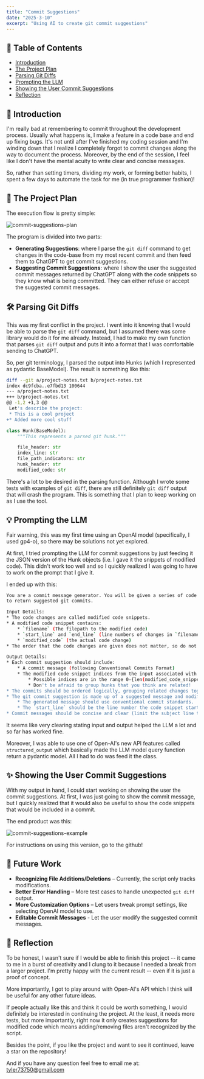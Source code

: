 ```yaml
---
title: "Commit Suggestions"
date: "2025-3-10"
excerpt: "Using AI to create git commit suggestions"
---
```


## 📌 Table of Contents
- [Introduction](#user-content-introduction)
- [The Project Plan](#user-content-the-project-plan)
- [Parsing Git Diffs](#user-content-parsing-git-diffs)
- [Prompting the LLM](#user-content-prompting-llm)
- [Showing the User Commit Suggestions](#user-content-showing-the-user-commit-suggestions)
- [Reflection](#user-content-reflection)

## 🚀 Introduction
I'm really bad at remembering to commit throughout the development process. Usually what happens is, I make a feature in a code base and end up fixing bugs. It's not until after I've finished my coding session and I'm winding down that I realize I completely forgot to commit changes along the way to document the process. Moreover, by the end of the session, I feel like I don't have the mental acuity to write clear and concise messages.

So, rather than setting timers, dividing my work, or forming better habits, I spent a few days to automate the task for me (in true programmer fashion)!

## 👷 The Project Plan
The execution flow is pretty simple:

![commit-suggestions-plan](commit-suggestions-plan.png)

The program is divided into two parts:
* **Generating Suggestions**: where I parse the `git diff` command to get changes in the code-base from my most recent commit and then feed them to ChatGPT to get commit suggestions.
* **Suggesting Commit Suggestions**: where I show the user the suggested commit messages returned by ChatGPT along with the code snippets so they know what is being committed. They can either refuse or accept the suggested commit messages.

## 🛠️ Parsing Git Diffs
This was my first conflict in the project. I went into it knowing that I would be able to parse the `git diff` command, but I assumed there was some library would do it for me already. Instead, I had to make my own function that parses `git diff` output and puts it into a format that I was comfortable sending to ChatGPT.

So, per git terminology, I parsed the output into Hunks (which I represented as pydantic BaseModel). The result is something like this:

```bash
diff --git a/project-notes.txt b/project-notes.txt
index dc9fcba..e7fbd13 100644
--- a/project-notes.txt
+++ b/project-notes.txt
@@ -1,2 +1,3 @@
 Let's describe the project:
 * This is a cool project
+* Added more cool stuff
```

```python
class Hunk(BaseModel):
    """This represents a parsed git hunk."""

    file_header: str
    index_line: str
    file_path_indicators: str
    hunk_header: str
    modified_code: str
```

There's a lot to be desired in the parsing function. Although I wrote some tests with examples of `git diff`, there are still definitely `git diff` output that will crash the program. This is something that I plan to keep working on as I use the tool.

## 💡 Prompting the LLM
Fair warning, this was my first time using an OpenAI model (specifically, I used gp4-o), so there may be solutions not yet explored.

At first, I tried prompting the LLM for commit suggestions by just feeding it the JSON version of the Hunk objects (i.e. I gave it the snippets of modified code). This didn't work too well and so I quickly realized I was going to have to work on the prompt that I give it.

I ended up with this:

```bash
You are a commit message generator. You will be given a series of code changes (parsed from the `git diff` command), and you are expected
to return suggested git commits.

Input Details:
* The code changes are called modified code snippets.
* A modified code snippet contains:
    * `filename` (The filepath to the modified code)
    * `start_line` and `end_line` (line numbers of changes in `filename`)
    * `modified_code` (the actual code change)
* The order that the code changes are given does not matter, so do not assume that the changes are in sequential order.

Output Details:
* Each commit suggestion should include:
    * A commit message (following Conventional Commits Format)
    * The modified code snippet indices from the input associated with the commit.
        * Possible indices are in the range 0-{len(modified_code_snippets.modified_code_snippets) - 1}
        * Don't be afraid to group hunks that you think are related!
* The commits should be ordered logically, grouping related changes together (e.g., refactoring before feature additions).
* The git commit suggestion is made up of a suggested message and modified code snippets to stage.
    * The generated message should use conventional commit standards.
    * The `start_line` should be the line number the code snippet starts on and the `end_line` should be the end line of the code snippet.
* Commit messages should be concise and clear (limit the subject line to 72 characters).
```

It seems like very clearing stating input and output helped the LLM a lot and so far has worked fine.

Moreover, I was able to use one of Open-AI's new API features called `structured_output` which basically made the LLM model query function return a pydantic model. All I had to do was feed it the class.

## ✨ Showing the User Commit Suggestions
With my output in hand, I could start working on showing the user the commit suggestions. At first, I was just going to show the commit message, but I quickly realized that it would also be useful to show the code snippets that would be included in a commit.

The end product was this:

![commit-suggestions-example](/commit-suggestions-example.gif)

For instructions on using this version, go to the github!

## 🔮 Future Work
- **Recognizing File Additions/Deletions** – Currently, the script only tracks modifications.
- **Better Error Handling** – More test cases to handle unexpected `git diff` output.
- **More Customization Options** – Let users tweak prompt settings, like selecting OpenAI model to use.
- **Editable Commit Messages** - Let the user modify the suggested commit messages.

## 🔎 Reflection
To be honest, I wasn't sure if I would be able to finish this project -- it came to me in a burst of creativity and I clung to it because I needed a break from a larger project. I'm pretty happy with the current result -- even if it is just a proof of concept.

More importantly, I got to play around with Open-AI's API which I think will be useful for any other future ideas.

If people actually like this and think it could be worth something, I would definitely be interested in continuing the project. At the least, it needs more tests, but more importantly, right now it only creates suggestions for modified code which means adding/removing files aren't recognized by the script.

Besides the point, if you like the project and want to see it continued, leave a star on the repository!

And if you have any question feel free to email me at: tyler73750@gmail.com
